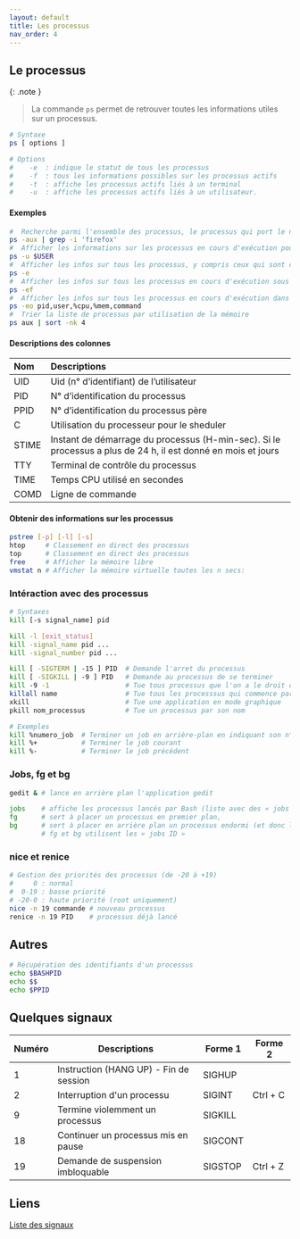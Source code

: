 ```yaml
---
layout: default
title: Les processus
nav_order: 4
---
```


## Le processus

{: .note }

> La commande `ps` permet de retrouver toutes les informations utiles sur un processus.

```bash
# Syntaxe
ps [ options ]

# Options
#    -e  : indique le statut de tous les processus
#    -f  : tous les informations possibles sur les processus actifs
#    -t  : affiche les processus actifs liés à un terminal
#    -u  : affiche les processus actifs liés à un utilisateur.
```

#### Exemples

```bash
#  Recherche parmi l'ensemble des processus, le processus qui port le nom 'firefox'
ps -aux | grep -i 'firefox'
#  Afficher les informations sur les processus en cours d'exécution pour l'utilisateur courant
ps -u $USER
#  Afficher les infos sur tous les processus, y compris ceux qui sont cachés
ps -e
#  Afficher les infos sur tous les processus en cours d'exécution sous forme de liste détaillée
ps -ef
#  Afficher les infos sur tous les processus en cours d'exécution dans un format spécifique
ps -eo pid,user,%cpu,%mem,command
#  Trier la liste de processus par utilisation de la mémoire
ps aux | sort -nk 4
```

#### Descriptions des colonnes

| Nom   | Descriptions                                                                                                 |
| :---- | :----------------------------------------------------------------------------------------------------------- |
| UID   | Uid (n° d’identifiant) de l’utilisateur                                                                      |
| PID   | N° d’identification du processus                                                                             |
| PPID  | N° d’identification du processus père                                                                        |
| C     | Utilisation du processeur pour le sheduler                                                                   |
| STIME | Instant de démarrage du processus (H-min-sec). Si le processus a plus de 24 h, il est donné en mois et jours |
| TTY   | Terminal de contrôle du processus                                                                            |
| TIME  | Temps CPU utilisé en secondes                                                                                |
| COMD  | Ligne de commande                                                                                            |

#### Obtenir des informations sur les processus

```bash
pstree [-p] [-l] [-s]
htop     # Classement en direct des processus
top      # Classement en direct des processus
free     # Afficher la mémoire libre
vmstat n # Afficher la mémoire virtuelle toutes les n secs:
```

### Intéraction avec des processus

```bash
# Syntaxes
kill [-s signal_name] pid

kill -l [exit_status]
kill -signal_name pid ...
kill -signal_number pid ...

kill [ -SIGTERM | -15 ] PID  # Demande l'arret du processus
kill [ -SIGKILL | -9 ] PID   # Demande au processus de se terminer
kill ­-9 -­1                   # Tue tous processus que l'on a le droit de tuer
killall name                 # Tue tous les processsus qui commence par le nom
xkill                        # Tue une application en mode graphique
pkill nom_processus          # Tue un processus par son nom

# Exemples
kill %numero_job  # Terminer un job en arrière-plan en indiquant son n° de job
kill %+           # Terminer le job courant
kill %-           # Terminer le job précédent
```

### Jobs, fg et bg

```bash
gedit & # lance en arrière plan l'application gedit

jobs    # affiche les processus lancés par Bash (liste avec des « jobs ID »)
fg      # sert à placer un processus en premier plan,
bg      # sert à placer en arrière plan un processus endormi (et donc le réveille).
        # fg et bg utilisent les « jobs ID »
```

### nice et renice

```bash
# Gestion des priorités des processus (de -20 à +19)
#     0 : normal
#  0-19 : basse priorité
# -20-0 : haute priorité (root uniquement)
nice -n 19 commande # nouveau processus
renice -n 19 PID    # processus déjà lancé
```

## Autres

```bash
# Récupération des identifiants d'un processus
echo $BASHPID
echo $$
echo $PPID
```

## Quelques signaux

| Numéro | Descriptions                           | Forme 1 | Forme 2  |
| ------ | -------------------------------------- | ------- | -------- |
| 1      | Instruction (HANG UP) - Fin de session | SIGHUP  |          |
| 2      | Interruption d'un processu             | SIGINT  | Ctrl + C |
| 9      | Termine violemment un processus        | SIGKILL |          |
| 18     | Continuer un processus mis en pause    | SIGCONT |          |
| 19     | Demande de suspension imbloquable      | SIGSTOP | Ctrl + Z |

## Liens

[Liste des signaux](http://patatos.over-blog.com/article-liste-des-signaux-unix-47601760.htm)
